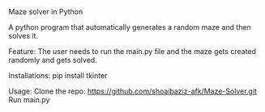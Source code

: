Maze solver in Python

A python program that automatically generates a random maze and then solves it.

Feature:
The user needs to run the main.py file and the maze gets created randomly and gets solved.

Installations:
pip install tkinter

Usage:
Clone the repo: https://github.com/shoaibaziz-afk/Maze-Solver.git
Run main.py
